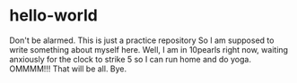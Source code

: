 # hello-world
Don't be alarmed. This is just a practice repository
So I am supposed to write something about myself here. Well, I am in 10pearls right now, waiting anxiously for the clock to strike 5 so I can run home and do yoga. OMMMM!!!
That will be all. Bye.
